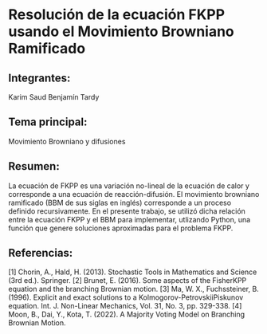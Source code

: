 # Resolución de la ecuación FKPP usando el Movimiento Browniano Ramificado

## Integrantes:

Karim Saud
Benjamín Tardy

## Tema principal:

Movimiento Browniano y difusiones

## Resumen:

La ecuación de FKPP es una variación no-lineal de la ecuación de calor y corresponde a una ecuación de reacción-difusión. El movimiento browniano ramificado (BBM de sus siglas en inglés) corresponde a un proceso definido recursivamente. En el presente trabajo, se utilizó dicha relación entre la ecuación FKPP y el BBM para implementar, utlizando Python, una función que genere soluciones aproximadas para el problema FKPP.

## Referencias:

[1] Chorin, A., Hald, H. (2013). Stochastic Tools in Mathematics and Science (3rd ed.). Springer.
[2] Brunet, E. (2016). Some aspects of the FisherKPP equation and the branching Brownian motion.
[3] Ma, W. X., Fuchssteiner, B. (1996). Explicit and exact solutions to a Kolmogorov-PetrovskiiPiskunov equation. Int. J. Non-Linear Mechanics, Vol. 31, No. 3, pp. 329-338.
[4] Moon, B., Dai, Y., Kota, T. (2022). A Majority Voting Model on Branching Brownian Motion.
